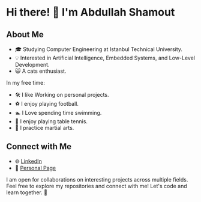 # Hi there! 👋 I'm Abdullah Shamout

## About Me

- 🎓 Studying Computer Engineering at Istanbul Technical University.
- 💡 Interested in Artificial Intelligence, Embedded Systems, and Low-Level Development.
- 😺 A cats enthusiast.

In my free time:

- 🛠️ I like Working on personal projects.
- ⚽️ I enjoy playing football.
- 🏊 I Love spending time swimming.
- 🏓 I enjoy playing table tennis.
- 🥋 I practice martial arts.

## Connect with Me

- 🌐 [LinkedIn](https://www.linkedin.com/in/abdullah-shamout/)
- 🔗 [Personal Page](https://abdullahsh20.github.io/)

I am open for collaborations on interesting projects across multiple fields. Feel free to explore my repositories and connect with me! Let's code and learn together. 🚀
